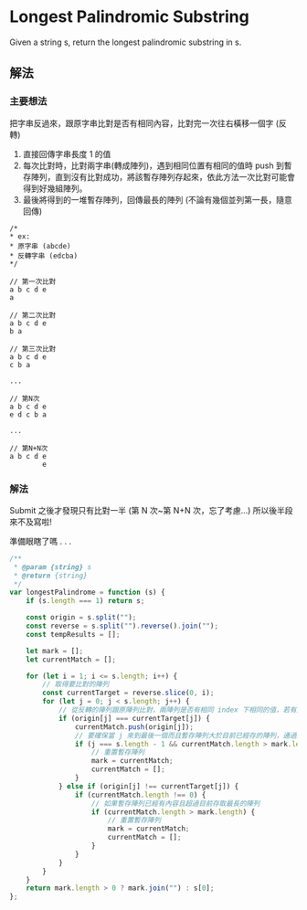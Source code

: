 # Longest Palindromic Substring

Given a string s, return the longest palindromic substring in s.

## 解法

### 主要想法

把字串反過來，跟原字串比對是否有相同內容，比對完一次往右橫移一個字 (反轉)

1. 直接回傳字串長度 1 的值
2. 每次比對時，比對兩字串(轉成陣列)，遇到相同位置有相同的值時 push 到暫存陣列，直到沒有比對成功，將該暫存陣列存起來，依此方法一次比對可能會得到好幾組陣列。
3. 最後將得到的一堆暫存陣列，回傳最長的陣列 (不論有幾個並列第一長，隨意回傳)

```
/*
* ex:
* 原字串 (abcde)
* 反轉字串 (edcba)
*/

// 第一次比對
a b c d e
a

// 第二次比對
a b c d e
b a

// 第三次比對
a b c d e
c b a

...

// 第N次
a b c d e
e d c b a

...

// 第N+N次
a b c d e
        e

```

### 解法

Submit 之後才發現只有比對一半 (第 N 次~第 N+N 次，忘了考慮...)
所以後半段來不及寫啦!

準備眼瞎了嗎
.
.
.

```javascript
/**
 * @param {string} s
 * @return {string}
 */
var longestPalindrome = function (s) {
    if (s.length === 1) return s;

    const origin = s.split("");
    const reverse = s.split("").reverse().join("");
    const tempResults = [];

    let mark = [];
    let currentMatch = [];

    for (let i = 1; i <= s.length; i++) {
        // 取得要比對的陣列
        const currentTarget = reverse.slice(0, i);
        for (let j = 0; j < s.length; j++) {
            // 從反轉的陣列跟原陣列比對，兩陣列是否有相同 index 下相同的值，若有則存入暫存陣列 (currentMatch)
            if (origin[j] === currentTarget[j]) {
                currentMatch.push(origin[j]);
                // 要確保當 j 來到最後一個而且暫存陣列大於目前已經存的陣列，通過前述條件則重置暫存陣列，
                if (j === s.length - 1 && currentMatch.length > mark.length) {
                    // 重置暫存陣列
                    mark = currentMatch;
                    currentMatch = [];
                }
            } else if (origin[j] !== currentTarget[j]) {
                if (currentMatch.length !== 0) {
                    // 如果暫存陣列已經有內容且超過目前存取最長的陣列
                    if (currentMatch.length > mark.length) {
                        // 重置暫存陣列
                        mark = currentMatch;
                        currentMatch = [];
                    }
                }
            }
        }
    }
    return mark.length > 0 ? mark.join("") : s[0];
};
```
